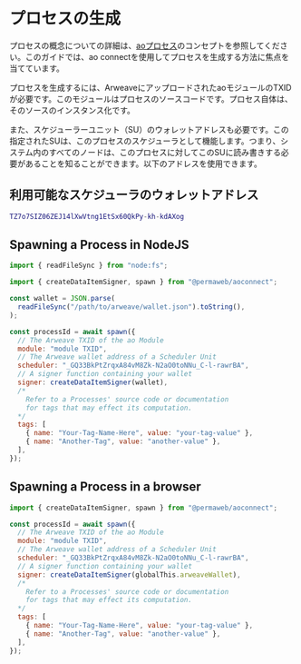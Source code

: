 # プロセスの生成

プロセスの概念についての詳細は、[aoプロセス](../../concepts/processes.md)のコンセプトを参照してください。このガイドでは、ao connectを使用してプロセスを生成する方法に焦点を当てています。

プロセスを生成するには、ArweaveにアップロードされたaoモジュールのTXIDが必要です。このモジュールはプロセスのソースコードです。プロセス自体は、そのソースのインスタンス化です。

また、スケジューラーユニット（SU）のウォレットアドレスも必要です。この指定されたSUは、このプロセスのスケジューラとして機能します。つまり、システム内のすべてのノードは、このプロセスに対してこのSUに読み書きする必要があることを知ることができます。以下のアドレスを使用できます。

## 利用可能なスケジューラのウォレットアドレス

<!-- # Spawning a Process

A deep dive into the concept of Processes can be found in the [ao Processes](../../concepts/processes.md) concept. This guide focuses on using ao connect to spawn a Process.

In order to spawn a Process you must have the TXID of an ao Module that has been uploaded to Arweave. The Module is the source code for the Process. The Process itself is an instantiation of that source.

You must also have the wallet address of a Scheduler Unit (SU). This specified SU will act as the scheduler for this Process. This means that all nodes in the system can tell that they need to read and write to this SU for this Process. You can use the address below.

## Wallet address of an available Scheduler -->

```lua
TZ7o7SIZ06ZEJ14lXwVtng1EtSx60QkPy-kh-kdAXog
```

## Spawning a Process in NodeJS

```js
import { readFileSync } from "node:fs";

import { createDataItemSigner, spawn } from "@permaweb/aoconnect";

const wallet = JSON.parse(
  readFileSync("/path/to/arweave/wallet.json").toString(),
);

const processId = await spawn({
  // The Arweave TXID of the ao Module
  module: "module TXID",
  // The Arweave wallet address of a Scheduler Unit
  scheduler: "_GQ33BkPtZrqxA84vM8Zk-N2aO0toNNu_C-l-rawrBA",
  // A signer function containing your wallet
  signer: createDataItemSigner(wallet),
  /*
    Refer to a Processes' source code or documentation
    for tags that may effect its computation.
  */
  tags: [
    { name: "Your-Tag-Name-Here", value: "your-tag-value" },
    { name: "Another-Tag", value: "another-value" },
  ],
});
```

## Spawning a Process in a browser

```js
import { createDataItemSigner, spawn } from "@permaweb/aoconnect";

const processId = await spawn({
  // The Arweave TXID of the ao Module
  module: "module TXID",
  // The Arweave wallet address of a Scheduler Unit
  scheduler: "_GQ33BkPtZrqxA84vM8Zk-N2aO0toNNu_C-l-rawrBA",
  // A signer function containing your wallet
  signer: createDataItemSigner(globalThis.arweaveWallet),
  /*
    Refer to a Processes' source code or documentation
    for tags that may effect its computation.
  */
  tags: [
    { name: "Your-Tag-Name-Here", value: "your-tag-value" },
    { name: "Another-Tag", value: "another-value" },
  ],
});
```
